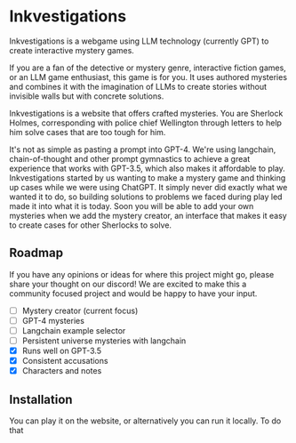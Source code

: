 # Inkvestigations

Inkvestigations is a webgame using LLM technology (currently GPT) to create interactive mystery games. 

If you are a fan of the detective or mystery genre, interactive fiction games, or an LLM game enthusiast, this game is for you. It uses authored mysteries and combines it with the imagination of LLMs to create stories without invisible walls but with concrete solutions.

Inkvestigations is a website that offers crafted mysteries. You are Sherlock Holmes, corresponding with police chief Wellington through letters to help him solve cases that are too tough for him.  

It's not as simple as pasting a prompt into GPT-4. We're using langchain, chain-of-thought and other prompt gymnastics to achieve a great experience that works with GPT-3.5, which also makes it affordable to play. Inkvestigations started by us wanting to make a mystery game and thinking up cases while we were using ChatGPT. It simply never did exactly what we wanted it to do, so building solutions to problems we faced during play led made it into what it is today. Soon you will be able to add your own mysteries when we add the mystery creator, an interface that makes it easy to create cases for other Sherlocks to solve.

## Roadmap
If you have any opinions or ideas for where this project might go, please share your thought on our discord! We are excited to make this a community focused project and would be happy to have your input.


- [ ] Mystery creator (current focus)
- [ ] GPT-4 mysteries
- [ ] Langchain example selector
- [ ] Persistent universe mysteries with langchain
- [x] Runs well on GPT-3.5
- [x] Consistent accusations
- [x] Characters and notes

## Installation
You can play it on the website, or alternatively you can run it locally.
To do that 